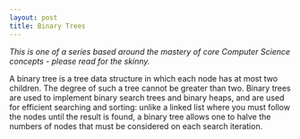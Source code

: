 ```yaml
---
layout: post
title: Binary Trees
---
```

*This is one of a series based around the mastery of core Computer Science concepts - please read for the skinny.*

A binary tree is a tree data structure in which each node has at most two children. The degree of such a tree cannot be greater than two. Binary trees are used to implement binary search trees and binary heaps, and are used for efficient searching and sorting: unlike a linked list where you must follow the nodes until the result is found, a binary tree allows one to halve the numbers of nodes that must be considered on each search iteration.